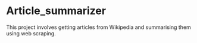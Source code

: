 # Article_summarizer
This project involves getting articles from Wikipedia and summarising them using web scraping.

